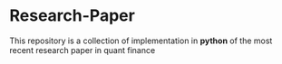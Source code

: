 # Research-Paper
This repository is a collection of implementation in **python** of the most recent research paper in quant finance
